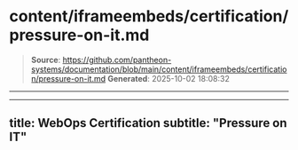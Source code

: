 # content/iframeembeds/certification/pressure-on-it.md

> **Source**: https://github.com/pantheon-systems/documentation/blob/main/content/iframeembeds/certification/pressure-on-it.md
> **Generated**: 2025-10-02 18:08:32

---

---
title: WebOps Certification
subtitle: "Pressure on IT"
---

<Partial file="certification-guide/pressure-on-it.md" />
